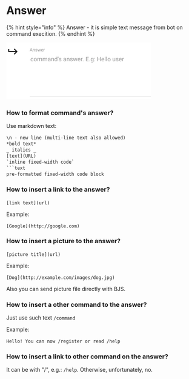 # Answer

{% hint style="info" %}
Answer - it is simple text message from bot on command execition.
{% endhint %}

![Answer can be modified on command editing ](../.gitbook/assets/image%20%2838%29.png)

### How to format command's answer?

Use markdown text:

```text
\n - new line (multi-line text also allowed)
*bold text*
_ italics _
[text](URL)
`inline fixed-width code`
```text
pre-formatted fixed-width code block
```



### How to insert a link to the answer?

```text
[link text](url)
```

Example:

```text
[Google](http://google.com)
```



### How to insert a picture to the answer?

```text
[picture title](url)
```

Example:

```text
[Dog](http://example.com/images/dog.jpg)
```

Also you can send picture file directly with BJS.



### How to insert a other command to the answer?

Just use such text `/command`

Example:

```text
Hello! You can now /register or read /help
```

### How to insert a link to other command on the answer?

It can be with "/", e.g.: `/help`. Otherwise, unfortunately, no.

